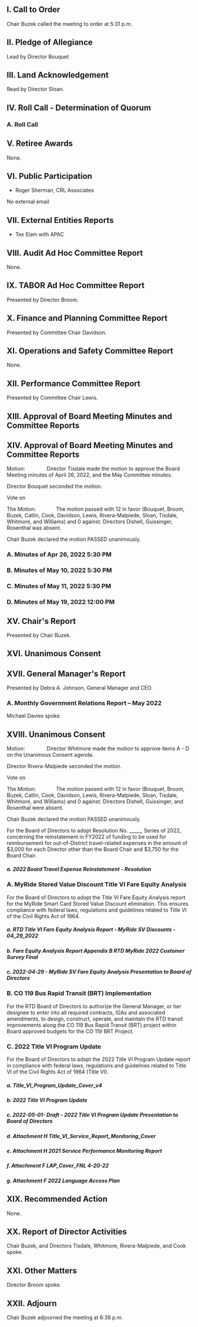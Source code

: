 ## I. Call to Order

Chair Buzek called the meeting to order at 5:31 p.m.

## II. Pledge of Allegiance

Lead by Director Bouquet

## III. Land Acknowledgement

Read by Director Sloan.

## IV. Roll Call - Determination of Quorum

### A. Roll Call

## V. Retiree Awards

None.

## VI. Public Participation

- Roger Sherman, CRL Associates

No external email

## VII. External Entities Reports

- Tex Elam with APAC

## VIII. Audit Ad Hoc Committee Report

None.

## IX. TABOR Ad Hoc Committee Report

Presented by Director Broom.

## X. Finance and Planning Committee Report

Presented by Committee Chair Davidson.

## XI. Operations and Safety Committee Report

None.

## XII. Performance Committee Report

Presented by Committee Chair Lewis.

## XIII. Approval of Board Meeting Minutes and Committee Reports

## XIV. Approval of Board Meeting Minutes and Committee Reports

Motion:               Director Tisdale made the motion to approve the Board Meeting minutes of April 26, 2022, and the May Committee minutes.

Director Bouquet seconded the motion.

Vote on

The Motion:              The motion passed with 12 in favor (Bouquet, Broom, Buzek, Catlin, Cook, Davidson, Lewis, Rivera-Malpiede, Sloan, Tisdale, Whitmore, and Williams) and 0 against. Directors Dishell, Guissinger, Rosenthal was absent.

Chair Buzek declared the motion PASSED unanimously.

### A. Minutes of Apr 26, 2022 5:30 PM

### B. Minutes of May 10, 2022 5:30 PM

### C. Minutes of May 11, 2022 5:30 PM

### D. Minutes of May 19, 2022 12:00 PM

## XV. Chair's Report

Presented by Chair Buzek.

## XVI. Unanimous Consent

## XVII. General Manager's Report

Presented by Debra A. Johnson, General Manager and CEO.

### A. Monthly Government Relations Report – May 2022

Michael Davies spoke.

## XVIII. Unanimous Consent

Motion:               Director Whitmore made the motion to approve items A - D on the Unanimous Consent agenda.

Director Rivera-Malpiede seconded the motion.

Vote on

The Motion:              The motion passed with 12 in favor (Bouquet, Broom, Buzek, Catlin, Cook, Davidson, Lewis, Rivera-Malpiede, Sloan, Tisdale, Whitmore, and Williams) and 0 against. Directors Dishell, Guissinger, and Rosenthal were absent.

Chair Buzek declared the motion PASSED unanimously.

For the Board of Directors to adopt Resolution No. _____, Series of 2022, concerning the reinstatement in FY2022 of funding to be used for reimbursement for out-of-District travel-related expenses in the amount of $3,000 for each Director other than the Board Chair and $3,750 for the Board Chair.

##### a. 2022 Board Travel Expense Reinstatement - Resolution

### A. MyRide Stored Value Discount Title VI Fare Equity Analysis

For the Board of Directors to adopt the Title VI Fare Equity Analysis report for the MyRide Smart Card Stored Value Discount elimination. This ensures compliance with federal laws, regulations and guidelines related to Title VI of the Civil Rights Act of 1964.

##### a. RTD Title VI Fare Equity Analysis Report - MyRide SV Discounts - 04_29_2022

##### b. Fare Equity Analysis Report Appendix B RTD MyRide 2022 Customer Survey Final

##### c. 2022-04-29 - MyRide SV Fare Equity Analysis Presentation to Board of Directors

### B. CO 119 Bus Rapid Transit (BRT) Implementation

For the RTD Board of Directors to authorize the General Manager, or her designee to enter into all required contracts, IGAs and associated amendments, to design, construct, operate, and maintain the RTD transit improvements along the CO 119 Bus Rapid Transit (BRT) project within Board approved budgets for the CO 119 BRT Project.

### C. 2022 Title VI Program Update

For the Board of Directors to adopt the 2022 Title VI Program Update report in compliance with federal laws, regulations and guidelines related to Title VI of the Civil Rights Act of 1964 (Title VI).

##### a. Title_VI_Program_Update_Cover_v4

##### b. 2022 Title VI Program Update

##### c. 2022-05-01- Draft - 2022 Title VI Program Update Presentation to Board of Directors

##### d. Attachment H Title_VI_Service_Report_Monitoring_Cover

##### e. Attachment H 2021 Service Performance Monitoring Report

##### f. Attachment F LAP_Cover_FNL 4-20-22

##### g. Attachment F 2022 Language Access Plan

## XIX. Recommended Action

None.

## XX. Report of Director Activities

Chair Buzek, and Directors Tisdale, Whitmore, Rivera-Malpiede, and Cook spoke.

## XXI. Other Matters

Director Broom spoke.

## XXII. Adjourn

Chair Buzek adjourned the meeting at  6:38 p.m.
